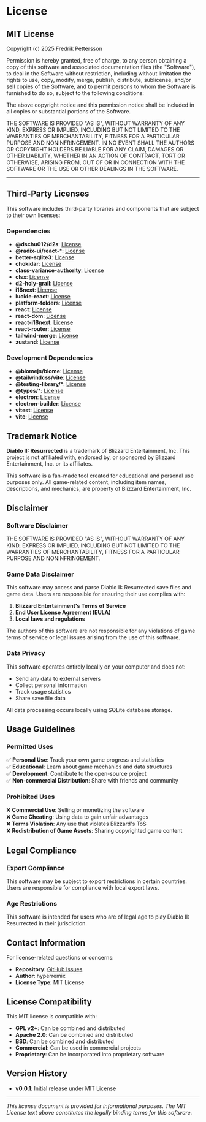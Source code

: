 # License

## MIT License

Copyright (c) 2025 Fredrik Pettersson

Permission is hereby granted, free of charge, to any person obtaining a copy
of this software and associated documentation files (the "Software"), to deal
in the Software without restriction, including without limitation the rights
to use, copy, modify, merge, publish, distribute, sublicense, and/or sell
copies of the Software, and to permit persons to whom the Software is
furnished to do so, subject to the following conditions:

The above copyright notice and this permission notice shall be included in all
copies or substantial portions of the Software.

THE SOFTWARE IS PROVIDED "AS IS", WITHOUT WARRANTY OF ANY KIND, EXPRESS OR
IMPLIED, INCLUDING BUT NOT LIMITED TO THE WARRANTIES OF MERCHANTABILITY,
FITNESS FOR A PARTICULAR PURPOSE AND NONINFRINGEMENT. IN NO EVENT SHALL THE
AUTHORS OR COPYRIGHT HOLDERS BE LIABLE FOR ANY CLAIM, DAMAGES OR OTHER
LIABILITY, WHETHER IN AN ACTION OF CONTRACT, TORT OR OTHERWISE, ARISING FROM,
OUT OF OR IN CONNECTION WITH THE SOFTWARE OR THE USE OR OTHER DEALINGS IN THE
SOFTWARE.

---

## Third-Party Licenses

This software includes third-party libraries and components that are subject to their own licenses:

### Dependencies

- **@dschu012/d2s**: [License](https://github.com/dschu012/d2s/blob/main/LICENSE)
- **@radix-ui/react-***: [License](https://github.com/radix-ui/primitives/blob/main/LICENSE)
- **better-sqlite3**: [License](https://github.com/WiseLibs/better-sqlite3/blob/master/LICENSE)
- **chokidar**: [License](https://github.com/paulmillr/chokidar/blob/main/LICENSE)
- **class-variance-authority**: [License](https://github.com/joe-bell/cva/blob/main/LICENSE)
- **clsx**: [License](https://github.com/lukeed/clsx/blob/main/LICENSE)
- **d2-holy-grail**: [License](https://github.com/Nasicus/d2-holy-grail/blob/main/LICENSE)
- **i18next**: [License](https://github.com/i18next/i18next/blob/main/LICENSE)
- **lucide-react**: [License](https://github.com/lucide-icons/lucide/blob/main/LICENSE)
- **platform-folders**: [License](https://github.com/octalmage/platform-folders/blob/main/LICENSE)
- **react**: [License](https://github.com/facebook/react/blob/main/LICENSE)
- **react-dom**: [License](https://github.com/facebook/react/blob/main/LICENSE)
- **react-i18next**: [License](https://github.com/i18next/react-i18next/blob/main/LICENSE)
- **react-router**: [License](https://github.com/remix-run/react-router/blob/main/LICENSE)
- **tailwind-merge**: [License](https://github.com/dcastil/tailwind-merge/blob/main/LICENSE)
- **zustand**: [License](https://github.com/pmndrs/zustand/blob/main/LICENSE)

### Development Dependencies

- **@biomejs/biome**: [License](https://github.com/biomejs/biome/blob/main/LICENSE)
- **@tailwindcss/vite**: [License](https://github.com/tailwindlabs/tailwindcss/blob/main/LICENSE)
- **@testing-library/***: [License](https://github.com/testing-library/react-testing-library/blob/main/LICENSE)
- **@types/***: [License](https://github.com/DefinitelyTyped/DefinitelyTyped/blob/main/LICENSE)
- **electron**: [License](https://github.com/electron/electron/blob/main/LICENSE)
- **electron-builder**: [License](https://github.com/electron-userland/electron-builder/blob/main/LICENSE)
- **vitest**: [License](https://github.com/vitest-dev/vitest/blob/main/LICENSE)
- **vite**: [License](https://github.com/vitejs/vite/blob/main/LICENSE)

## Trademark Notice

**Diablo II: Resurrected** is a trademark of Blizzard Entertainment, Inc. This project is not affiliated with, endorsed by, or sponsored by Blizzard Entertainment, Inc. or its affiliates.

This software is a fan-made tool created for educational and personal use purposes only. All game-related content, including item names, descriptions, and mechanics, are property of Blizzard Entertainment, Inc.

## Disclaimer

### Software Disclaimer

THE SOFTWARE IS PROVIDED "AS IS", WITHOUT WARRANTY OF ANY KIND, EXPRESS OR
IMPLIED, INCLUDING BUT NOT LIMITED TO THE WARRANTIES OF MERCHANTABILITY,
FITNESS FOR A PARTICULAR PURPOSE AND NONINFRINGEMENT.

### Game Data Disclaimer

This software may access and parse Diablo II: Resurrected save files and game data. Users are responsible for ensuring their use complies with:

1. **Blizzard Entertainment's Terms of Service**
2. **End User License Agreement (EULA)**
3. **Local laws and regulations**

The authors of this software are not responsible for any violations of game terms of service or legal issues arising from the use of this software.

### Data Privacy

This software operates entirely locally on your computer and does not:

- Send any data to external servers
- Collect personal information
- Track usage statistics
- Share save file data

All data processing occurs locally using SQLite database storage.

## Usage Guidelines

### Permitted Uses

✅ **Personal Use**: Track your own game progress and statistics  
✅ **Educational**: Learn about game mechanics and data structures  
✅ **Development**: Contribute to the open-source project  
✅ **Non-commercial Distribution**: Share with friends and community  

### Prohibited Uses

❌ **Commercial Use**: Selling or monetizing the software  
❌ **Game Cheating**: Using data to gain unfair advantages  
❌ **Terms Violation**: Any use that violates Blizzard's ToS  
❌ **Redistribution of Game Assets**: Sharing copyrighted game content  

## Legal Compliance

### Export Compliance

This software may be subject to export restrictions in certain countries. Users are responsible for compliance with local export laws.

### Age Restrictions

This software is intended for users who are of legal age to play Diablo II: Resurrected in their jurisdiction.

## Contact Information

For license-related questions or concerns:

- **Repository**: [GitHub Issues](https://github.com/hyperremix/d2r-arcane-tracker/issues)
- **Author**: hyperremix
- **License Type**: MIT License

## License Compatibility

This MIT license is compatible with:

- **GPL v2+**: Can be combined and distributed
- **Apache 2.0**: Can be combined and distributed  
- **BSD**: Can be combined and distributed
- **Commercial**: Can be used in commercial projects
- **Proprietary**: Can be incorporated into proprietary software

## Version History

- **v0.0.1**: Initial release under MIT License

---

*This license document is provided for informational purposes. The MIT License text above constitutes the legally binding terms for this software.*
